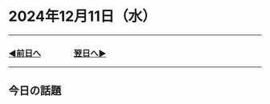 # 2024年12月11日（水）

---

### [◀️前日へ](https://github.com/yuasys/chatty-journal/blob/main/2024/12/2024-12-10.md)&emsp;&emsp;&emsp;&emsp;[翌日へ▶️](https://github.com/yuasys/chatty-journal/blob/main/2024/12/2024-12-12.md)

---

## 今日の話題
